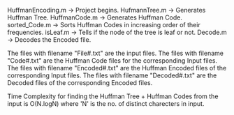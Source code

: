 HuffmanEncoding.m -> Project begins.
HufmannTree.m -> Generates Huffman Tree.
HuffmanCode.m -> Generates Huffman Code.
sorted_Code.m -> Sorts Huffman Codes in increasing order of their frequencies.
isLeaf.m -> Tells if the node of the tree is leaf or not.
Decode.m -> Decodes the Encoded file.

The files with filename "File#.txt" are the input files.
The files with filename "Code#.txt" are the Huffman Code files for the corresponding Input files.
The files with filename "Encoded#.txt" are the Huffman Encoded files of the corresponding Input files.
The files with filename "Decoded#.txt" are the Decoded files of the corresponding Encoded files.

Time Complexity for finding the Huffman Tree + Huffman Codes from the input is O(N.logN) where 'N' is the no. of distinct charecters in input.